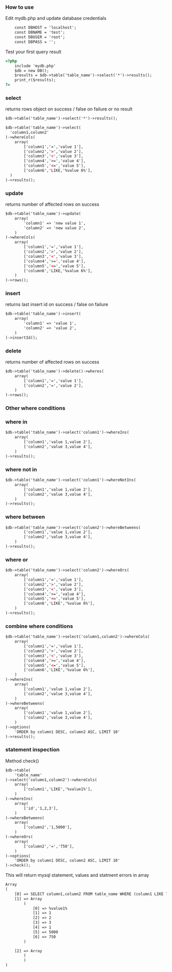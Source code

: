 <h3>How to use</h3>
<p>Edit mydb.php and update database credentials</p>

```html
	const DBHOST = 'localhost';
	const DBNAME = 'test';
	const DBUSER = 'root';
	const DBPASS = '';
```	

<p>Test your first query result</p>

```html
<?php
	include 'mydb.php'
	$db = new DB();
	$results = $db->table('table_name')->select('*')->results();
	print_r($results);
?>
```
<h3>select</h3>
<p>returns rows object on success / false on failure or no result</p>

```html
$db->table('table_name')->select('*')->results();

$db->table('table_name')->select(
  'column1,column2'
)->whereCols(
	array(
		['column1','=','value 1'],
		['column2','>','value 2'],
		['column3','<','value 3'],
		['column4','>=','value 4'],
		['column5','<=','value 5'],
		['column6','LIKE,'%value 6%'],
  )
)->results();
```

<h3>update</h3>
<p>returns number of affected rows on success</p>

```html
$db->table('table_name')->update(
	array(
		'column1' => 'new value 1',
		'column2' => 'new value 2',
	)
)->whereCols(
	array(
		['column1','=','value 1'],
		['column2','>','value 2'],
		['column3','<','value 3'],
		['column4','>=','value 4'],
		['column5','<=','value 5'],
		['column6','LIKE,'%value 6%'],
	)
)->rows();
```

<h3>insert</h3>
<p>returns last insert id on success / false on failure</p>

```html
$db->table('table_name')->insert(
	array(
		'column1' => 'value 1',
		'column2' => 'value 2',
	)
)->insertId();
```

<h3>delete</h3>
<p>returns number of affected rows on success</p>

```html
$db->table('table_name')->delete()->wheres(
	array(
		['column1','=','value 1'],
		['column2','=','value 2'],
	)
)->rows();
```

<h3>Other where conditions</h3>
<h3>where in</h3>

```html
$db->table('table_name')->select('column1')->whereIns(
	array(
		['column1','value 1,value 2'],
		['column2','value 3,value 4'],
	)
)->results();
```
<h3>where not in</h3>

```html
$db->table('table_name')->select('column1')->whereNotIns(
	array(
		['column1','value 1,value 2'],
		['column2','value 3,value 4'],
	)
)->results();
```
<h3>where between</h3>

```html
$db->table('table_name')->select('column2')->whereBetweens(
		['column1','value 1,value 2'],
		['column2','value 3,value 4'],
	)
)->results();
```
<h3>where or</h3>

```html
$db->table('table_name')->select('column2')->whereOrs(
	array(
		['column1','=','value 1'],
		['column2','>','value 2'],
		['column3','<','value 3'],
		['column4','>=','value 4'],
		['column5','<=','value 5'],
		['column6','LIKE','%value 6%'],
	)
)->results();
```

<h3>combine where conditions</h3>

```html
$db->table('table_name')->select('column1,column2')->whereCols(
	array(
		['column1','=','value 1'],
		['column2','>','value 2'],
		['column3','<','value 3'],
		['column4','>=','value 4'],
		['column5','<=','value 5'],
		['column6','LIKE','%value 6%'],
	)
)->whereIns(
	array(
		['column1','value 1,value 2'],
		['column2','value 3,value 4'],
	)
)->whereBetweens(
	array(
		['column1','value 1,value 2'],
		['column2','value 3,value 4'],
	)
)->options(
	'ORDER by column1 DESC, column2 ASC, LIMIT 10'
)->results();
```

<h3>statement inspection</h3>
<p>Method check()</p>

```html
$db->table(
	'table_name'
)->select('column1,column2')->whereCols(
	array(
		['column1','LIKE','%value1%'],
	)
)->whereIns(
	array(
		['id','1,2,3'],
	)
)->whereBetweens(
	array(
		['column2','1,5000'],
	)
)->whereOrs(
	array(
		['column2','=','750'],
	)
)->options(
	'ORDER by column1 DESC, column2 ASC, LIMIT 10'
)->check();
```

<p>This will return mysql statement, values and statment errors in array</p>

```html
Array
(
	[0] => SELECT column1,column2 FROM table_name WHERE (column1 LIKE ? AND (id IN (?,?,?)) AND (column2 BETWEEN  ? AND ?)) OR (column2 = ?)
	[1] => Array
		(
			[0] => %value1%
			[1] => 1
			[2] => 2
			[3] => 3
			[4] => 1
			[5] => 5000
			[6] => 750
		)

	[2] => Array
		(
		)
)
```
